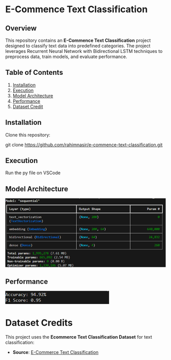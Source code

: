 # E-Commence Text Classification

## Overview
This repository contains an **E-Commence Text Classification** project designed to classify text data into predefined categories. The project leverages Recurrent Neural Network with Bidirectional LSTM techniques to preprocess data, train models, and evaluate performance.

## Table of Contents
1. [Installation](#installation)
2. [Execution](#execution)
3. [Model Architecture](#modelarchitecture)
4. [Performance](#performance)
5. [Dataset Credit](#credit)
## Installation
Clone this repository:
   
   git clone https://github.com/rahimnasir/e-commence-text-classification.git

## Execution
Run the py file on VSCode

## Model Architecture
![model archtecture](./static/model_architecture.png)

## Performance
![performance metric](./static/model_performance.png)

# Dataset Credits

This project uses the **Ecommerce Text Classification Dataset** for text classification:

- **Source**: [E-Commerce Text Classification](https://www.kaggle.com/datasets/saurabhshahane/ecommerce-text-classification)
